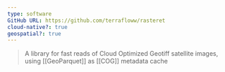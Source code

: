 ```yaml
---
type: software
GitHub URL: https://github.com/terrafloww/rasteret
cloud-native?: true
geospatial?: true
---
```

> A library for fast reads of Cloud Optimized Geotiff satellite images, using [[GeoParquet]] as [[COG]] metadata cache


